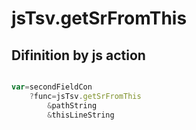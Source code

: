 # jsTsv.getSrFromThis

## Difinition by js action

```js.js

var=secondFieldCon
	?func=jsTsv.getSrFromThis
		&pathString
		&thisLineString
```


